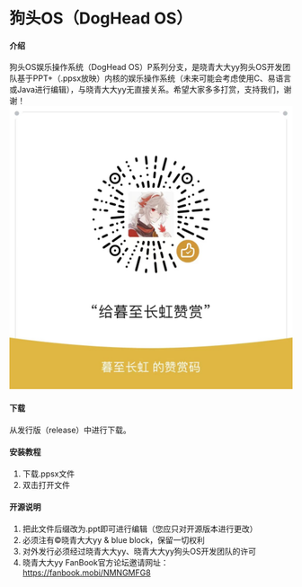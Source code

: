 # 狗头OS（DogHead OS）

#### 介绍
狗头OS娱乐操作系统（DogHead OS）P系列分支，是晓青大大yy狗头OS开发团队基于PPT+（.ppsx放映）内核的娱乐操作系统（未来可能会考虑使用C、易语言或Java进行编辑），与晓青大大yy无直接关系。希望大家多多打赏，支持我们，谢谢！
![赞赏图片](7ffc2ed55b1b711adf9c12a0854ea08.jpg)

#### 下载
从发行版（release）中进行下载。

#### 安装教程

1.  下载.ppsx文件
2.  双击打开文件

#### 开源说明

1.  把此文件后缀改为.ppt即可进行编辑（您应只对开源版本进行更改）
2.  必须注有©晓青大大yy & blue block，保留一切权利
3.  对外发行必须经过晓青大大yy、晓青大大yy狗头OS开发团队的许可
4.  晓青大大yy FanBook官方论坛邀请网址：https://fanbook.mobi/NMNGMFG8

